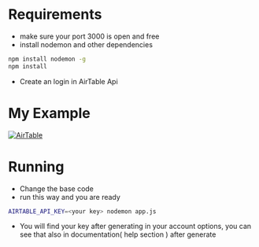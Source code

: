 # Requirements
- make sure your port 3000 is open and free
- install nodemon and other dependencies
```sh
npm install nodemon -g
npm install
```
- Create an login in AirTable Api

# My Example
[![AirTable](https://ibb.co/bXnK9k0][img]https://i.ibb.co/HqQH8jS/airtable.png)](https://ibb.co/bXnK9k0)


# Running
- Change the base code
- run this way and you are ready
```sh
AIRTABLE_API_KEY=<your key> nodemon app.js
```
- You will find your key after generating in your account options, you can see that also in documentation( help section ) after generate
